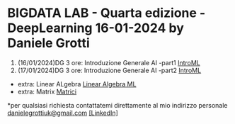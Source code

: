 # BIGDATA LAB - Quarta edizione - DeepLearning  16-01-2024 by Daniele Grotti

1. (16/01/2024)DG 3 ore: Introduzione Generale AI -part1 [IntroML](pdf/xxxx.pdf)
2. (17/01/2024)DG 3 ore: Introduzione Generale AI -part2 [IntroML](pdf/xxxx.pdf)




- extra: Linear ALgebra [Linear Algebra ML](pdf/LinearAlgebraML.pdf)
- extra: Matrix [Matrici](pdf/Richiami_algebra_delle_matrici.pdf)

*per qualsiasi richiesta contattatemi direttamente al mio indirizzo personale danielegrottiuk@gmail.com [[LinkedIn]](https://www.linkedin.com/in/daniele-grotti/)

